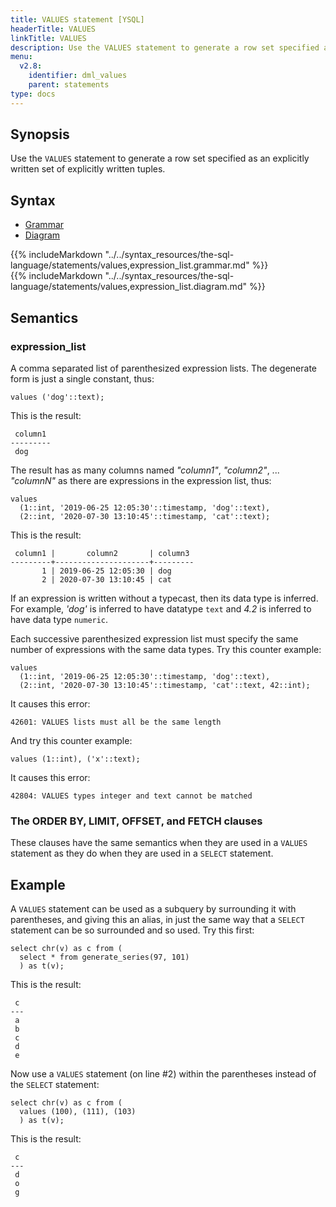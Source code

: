 ```yaml
---
title: VALUES statement [YSQL]
headerTitle: VALUES
linkTitle: VALUES
description: Use the VALUES statement to generate a row set specified as an explicitly written set of explictly written tuples.
menu:
  v2.8:
    identifier: dml_values
    parent: statements
type: docs
---
```


## Synopsis

Use the `VALUES` statement to generate a row set specified as an explicitly written set of explicitly written tuples.

## Syntax

<ul class="nav nav-tabs nav-tabs-yb">
  <li >
    <a href="#grammar" class="nav-link active" id="grammar-tab" data-toggle="tab" role="tab" aria-controls="grammar" aria-selected="true">
      <i class="fas fa-file-alt" aria-hidden="true"></i>
      Grammar
    </a>
  </li>
  <li>
    <a href="#diagram" class="nav-link" id="diagram-tab" data-toggle="tab" role="tab" aria-controls="diagram" aria-selected="false">
      <i class="fas fa-project-diagram" aria-hidden="true"></i>
      Diagram
    </a>
  </li>
</ul>

<div class="tab-content">
  <div id="grammar" class="tab-pane fade show active" role="tabpanel" aria-labelledby="grammar-tab">
  {{% includeMarkdown "../../syntax_resources/the-sql-language/statements/values,expression_list.grammar.md" %}}
  </div>
  <div id="diagram" class="tab-pane fade" role="tabpanel" aria-labelledby="diagram-tab">
  {{% includeMarkdown "../../syntax_resources/the-sql-language/statements/values,expression_list.diagram.md" %}}
  </div>
</div>

## Semantics

### expression_list

A comma separated list of parenthesized expression lists. The degenerate form is just a single constant, thus:

```plpgsql
values ('dog'::text);
```
This is the result:

```
 column1
---------
 dog
```

The result has as many columns named _"column1"_, _"column2"_, ... _"columnN"_ as there are expressions in the expression list, thus:

```plpgsql
values
  (1::int, '2019-06-25 12:05:30'::timestamp, 'dog'::text),
  (2::int, '2020-07-30 13:10:45'::timestamp, 'cat'::text);
```
This is the result:

```
 column1 |       column2       | column3
---------+---------------------+---------
       1 | 2019-06-25 12:05:30 | dog
       2 | 2020-07-30 13:10:45 | cat
```
If an expression is written without a typecast, then its data type is inferred. For example, _'dog'_ is inferred to have datatype `text` and _4.2_ is inferred to have data type `numeric`.

Each successive parenthesized expression list must specify the same number of expressions with the same data types. Try this counter example:

```plpgsql
values
  (1::int, '2019-06-25 12:05:30'::timestamp, 'dog'::text),
  (2::int, '2020-07-30 13:10:45'::timestamp, 'cat'::text, 42::int);
```

It causes this error:

```
42601: VALUES lists must all be the same length
```

And try this counter example:

```plpgsql
values (1::int), ('x'::text);
```
It causes this error:

```
42804: VALUES types integer and text cannot be matched
```

### The ORDER BY, LIMIT, OFFSET, and FETCH clauses

These clauses have the same semantics when they are used in a `VALUES` statement as they do when they are used in a `SELECT` statement.

## Example

A `VALUES` statement can be used as a subquery by surrounding it with parentheses, and giving this an alias, in just the same way that a `SELECT` statement can be so surrounded and so used. Try this first:

```plpgsql
select chr(v) as c from (
  select * from generate_series(97, 101)
  ) as t(v);
```

This is the result:

```
 c
---
 a
 b
 c
 d
 e
```

Now use a `VALUES` statement (on line #2) within the parentheses instead of the `SELECT` statement:

```plpgsql
select chr(v) as c from (
  values (100), (111), (103)
  ) as t(v);
```

This is the result:

```
 c
---
 d
 o
 g
```
